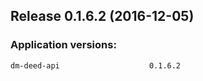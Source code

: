 ## Release 0.1.6.2 (2016-12-05)

### Application versions:

    dm-deed-api                    0.1.6.2
